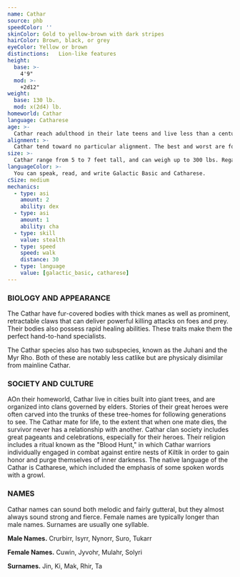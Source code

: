 ```yaml
---
name: Cathar
source: phb
speedColor: ''
skinColor: Gold to yellow-brown with dark stripes
hairColor: Brown, black, or grey
eyeColor: Yellow or brown
distinctions: 	Lion-like features
height:
  base: >-
    4'9"
  mod: >-
    +2d12"
weight:
  base: 130 lb.
  mod: x(2d4) lb.
homeworld: Cathar
language: Catharese
age: >-
  Cathar reach adulthood in their late teens and live less than a century.
alignment: >-
  Cathar tend toward no particular alignment. The best and worst are found among them.
size: >-
  Cathar range from 5 to 7 feet tall, and can weigh up to 300 lbs. Regardless of your position in that range, your size is Medium.
languageColor: >-
  You can speak, read, and write Galactic Basic and Catharese.
cSize: medium
mechanics:
  - type: asi
    amount: 2
    ability: dex
  - type: asi
    amount: 1
    ability: cha
  - type: skill
    value: stealth
  - type: speed
    speed: walk
    distance: 30
  - type: language
    value: [galactic_basic, catharese]
---
```

### BIOLOGY AND APPEARANCE
The Cathar have fur-covered bodies with thick manes as well as prominent, retractable claws that can deliver powerful killing attacks on foes and prey. Their bodies also possess rapid healing abilities. These traits make them the perfect hand-to-hand specialists.

The Cathar species also has two subspecies, known as the Juhani and the Myr Rho. Both of these are notably less catlike but are physicaly disimilar from mainline Cathar.

### SOCIETY AND CULTURE
AOn their homeworld, Cathar live in cities built into giant trees, and are organized into clans governed by elders. Stories of their great heroes were often carved into the trunks of these tree-homes for following generations to see. The Cathar mate for life, to the extent that when one mate dies, the survivor never has a relationship with another. Cathar clan society includes great pageants and celebrations, especially for their heroes. Their religion includes a ritual known as the "Blood Hunt," in which Cathar warriors individually engaged in combat against entire nests of Kiltik in order to gain honor and purge themselves of inner darkness. The native language of the Cathar is Catharese, which included the emphasis of some spoken words with a growl.

### NAMES
Cathar names can sound both melodic and fairly gutteral, but they almost always sound strong and fierce. Female names are typically longer than male names. Surnames are usually one syllable.

__Male Names.__ Crurbirr, Isyrr, Nynorr, Suro, Tukarr

__Female Names.__ Cuwin, Jyvohr, Mulahr, Solyri

__Surnames.__ Jin, Ki, Mak, Rhir, Ta
